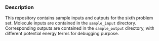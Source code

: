 ### Description
This repository contains sample inputs and outputs for the sixth problem set. Molecule inputs are contained in the `sample_input` directory. Corresponding outputs are contained in the `sample_output` directory, with different potential energy terms for debugging purpose.
